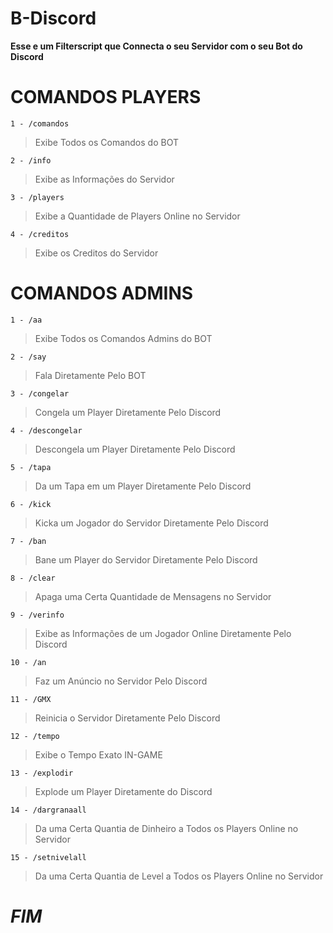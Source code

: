 # B-Discord

**Esse e um Filterscript que Connecta o seu Servidor com o seu Bot do Discord**

# COMANDOS PLAYERS
```
1 - /comandos
```
> Exibe Todos os Comandos do BOT
```
2 - /info
```
> Exibe as Informações do Servidor
```
3 - /players
```
> Exibe a Quantidade de Players Online no Servidor
```
4 - /creditos
```
> Exibe os Creditos do Servidor

# COMANDOS ADMINS
```
1 - /aa
```
> Exibe Todos os Comandos Admins do BOT
```
2 - /say
```
> Fala Diretamente Pelo BOT
```
3 - /congelar
```
> Congela um Player Diretamente Pelo Discord
```
4 - /descongelar
```
> Descongela um Player Diretamente Pelo Discord
```
5 - /tapa
```
> Da um Tapa em um Player Diretamente Pelo Discord
```
6 - /kick
```
> Kicka um Jogador do Servidor Diretamente Pelo Discord
```
7 - /ban
```
> Bane um Player do Servidor Diretamente Pelo Discord
```
8 - /clear
```
> Apaga uma Certa Quantidade de Mensagens no Servidor
```
9 - /verinfo
```
> Exibe as Informações de um Jogador Online Diretamente Pelo Discord
```
10 - /an
```
> Faz um Anúncio no Servidor Pelo Discord
```
11 - /GMX
```
> Reinicia o Servidor Diretamente Pelo Discord
```
12 - /tempo
```
> Exibe o Tempo Exato IN-GAME
```
13 - /explodir
```
> Explode um Player Diretamente do Discord
```
14 - /dargranaall
```
> Da uma Certa Quantia de Dinheiro a Todos os Players Online no Servidor
```
15 - /setnivelall
```
> Da uma Certa Quantia de Level a Todos os Players Online no Servidor

# ___FIM___
